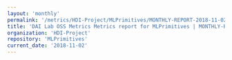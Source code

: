 ```yaml
---
layout: 'monthly'
permalink: '/metrics/HDI-Project/MLPrimitives/MONTHLY-REPORT-2018-11-02/'
title: 'DAI Lab OSS Metrics Metrics report for MLPrimitives | MONTHLY-REPORT-2018-11-02'
organization: 'HDI-Project'
repository: 'MLPrimitives'
current_date: '2018-11-02'
---
```

